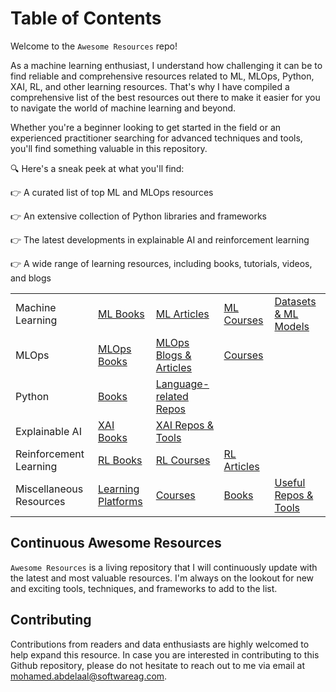 # Table of Contents

Welcome to the `Awesome Resources` repo!

As a machine learning enthusiast, I understand how challenging it can be to find reliable and comprehensive resources related to ML, MLOps, Python, XAI, RL, and other learning resources. That's why I have compiled a comprehensive list of the best resources out there to make it easier for you to navigate the world of machine learning and beyond.

Whether you're a beginner looking to get started in the field or an experienced practitioner searching for advanced techniques and tools, you'll find something valuable in this repository.

🔍 Here's a sneak peek at what you'll find:

👉 A curated list of top ML and MLOps resources

👉 An extensive collection of Python libraries and frameworks

👉 The latest developments in explainable AI and reinforcement learning

👉 A wide range of learning resources, including books, tutorials, videos, and blogs


| | | | | |
|-|-|-|-|-|
| Machine Learning      | [ML Books](ml-books.md) | [ML Articles](ml-blogs-articles.md) | [ML Courses](ml-courses.md)   | [Datasets & ML Models](ml-datasets-models.md) |
| MLOps     		| [MLOps Books](mlops-books.md) | [MLOps Blogs & Articles](mlops-blogs-articles.md) | [Courses](mlops-courses.md)      | |
| Python		| [Books](python-books.md) | [Language-related Repos](python-repos.md) | | | 
| Explainable AI | [XAI Books](xai-books.md) | [XAI Repos & Tools](xai-repos-tools.md) | | |
| Reinforcement Learning | [RL Books](rl-books-articles.md) | [RL Courses](rl-courses.md) | [RL Articles](rl-books-articles.md) | |
| Miscellaneous Resources | [Learning Platforms](general-learning-resources.md) | [Courses](general-courses.md) | [Books](general-books.md) | [Useful Repos & Tools](general-repos-tools.md) |


## Continuous Awesome Resources

`Awesome Resources` is a living repository that I will continuously update with the latest and most valuable resources. I'm always on the lookout for new and exciting tools, techniques, and frameworks to add to the list.


## Contributing

Contributions from readers and data enthusiasts are highly welcomed to help expand this resource. In case you are interested in contributing to this Github repository, please do not hesitate to reach out to me via email at mohamed.abdelaal@softwareag.com.
